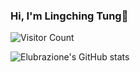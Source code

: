 ### Hi, I'm Lingching Tung👋

![Visitor Count](https://profile-counter.glitch.me/Elubrazione/count.svg)

![Elubrazione's GitHub stats](https://github-readme-stats.vercel.app/api?username=Elubrazione&show_icons=true&theme=tokyonight)



<!--
**Elubrazione/Elubrazione** is a ✨ _special_ ✨ repository because its `README.md` (this file) appears on your GitHub profile.

Here are some ideas to get you started:

- 🔭 I’m currently working on ...
- 🌱 I’m currently learning ...
- 👯 I’m looking to collaborate on ...
- 🤔 I’m looking for help with ...
- 💬 Ask me about ...
- 📫 How to reach me: ...
- 😄 Pronouns: ...
- ⚡ Fun fact: ...
-->
